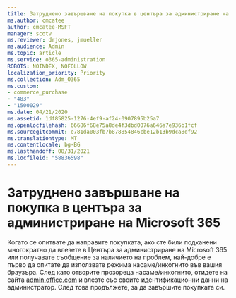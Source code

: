 ```yaml
---
title: Затруднено завършване на покупка в центъра за администриране на Microsoft 365
ms.author: cmcatee
author: cmcatee-MSFT
manager: scotv
ms.reviewer: drjones, jmueller
ms.audience: Admin
ms.topic: article
ms.service: o365-administration
ROBOTS: NOINDEX, NOFOLLOW
localization_priority: Priority
ms.collection: Adm_O365
ms.custom:
- commerce_purchase
- "483"
- "1500029"
ms.date: 04/21/2020
ms.assetid: 1df85825-1276-4ef9-af24-0907895b25a7
ms.openlocfilehash: 66686f68e75a8de4f3dbd0076a646a7e936b1fcf
ms.sourcegitcommit: e781da003fb7b878854846cbe12b13b9dca8df92
ms.translationtype: MT
ms.contentlocale: bg-BG
ms.lasthandoff: 08/31/2021
ms.locfileid: "58836598"
---
```

# <a name="trouble-completing-a-purchase-in-the-microsoft-365-admin-center"></a>Затруднено завършване на покупка в центъра за администриране на Microsoft 365

Когато се опитвате да направите покупката, ако сте били подканени многократно да влезете в Центъра за администриране на Microsoft 365 или получавате съобщение за наличието на проблем, най-добре е първо да опитате да използвате режима насаме/инкогнито във вашия браузъра. След като отворите прозореца насаме/инкогнито, отидете на сайта [admin.office.com](https://admin.microsoft.com) и влезте със своите идентификационни данни на администратор. След това продължете, за да завършите покупката си.